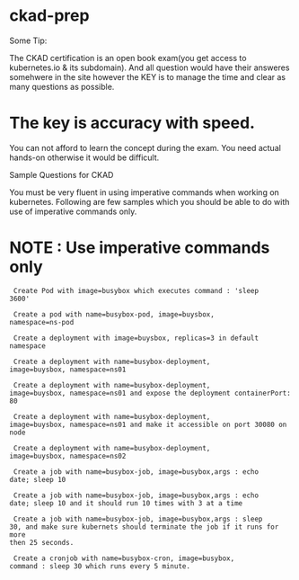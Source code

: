 # ckad-prep

Some Tip:

The CKAD certification is an open book exam(you get access to kubernetes.io & its subdomain). And all question would have their answeres somehwere in the site however the KEY is to manage the time and clear as many questions as possible. 

# The key is accuracy with speed. 

You can not afford to learn the concept during the exam. You need actual hands-on otherwise it would be difficult.

Sample Questions for CKAD

You must be very fluent in using imperative commands when working on kubernetes. 
Following are few samples which you should be able to do with use of imperative commands only.

# NOTE : Use imperative commands only


<code> Create Pod with image=busybox which executes command : 'sleep 3600' </code>

<code> Create a pod with name=busybox-pod, image=buysbox, namespace=ns-pod </code>

<code> Create a deployment with image=buysbox, replicas=3 in default namespace</code>

<code> Create a deployment with name=busybox-deployment, image=buysbox, namespace=ns01 </code>

<code> Create a deployment with name=busybox-deployment, image=buysbox, namespace=ns01 and expose the deployment containerPort: 80 </code>

<code> Create a deployment with name=busybox-deployment, image=buysbox, namespace=ns01 and make it accessible on port 30080 on node</code>

<code> Create a deployment with name=busybox-deployment, image=buysbox, namespace=ns02 </code>

<code> Create a job with name=busybox-job, image=busybox,args : echo date; sleep 10 </code>

<code> Create a job with name=busybox-job, image=busybox,args : echo date; sleep 10 and it should run 10 times with 3 at a time </code>

<code> Create a job with name=busybox-job, image=busybox,args : sleep 30, and make sure kubernets should terminate the job if it runs for more then 25 seconds. </code>

<code> Create a cronjob with name=busybox-cron, image=busybox, command : sleep 30 which runs every 5 minute. </code>


